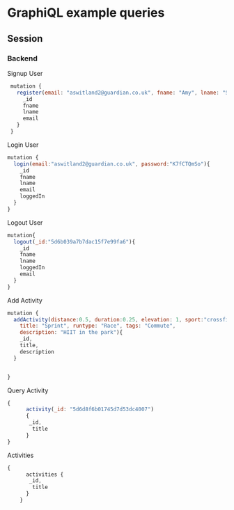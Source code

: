 # GraphiQL example queries

## Session

### Backend

Signup User

```js
 mutation {
   register(email: "aswitland2@guardian.co.uk", fname: "Amy", lname: "Switland", password: "K7fCTQmSo", password2: "K7fCTQmSo") {
     _id
     fname
     lname
     email
   }
 }
```

Login User

```js
mutation {
  login(email:"aswitland2@guardian.co.uk", password:"K7fCTQmSo"){
    _id
    fname
    lname
    email
    loggedIn
  }
}
```

Logout User

```js
mutation{
  logout(_id:"5d6b039a7b7dac15f7e99fa6"){
    _id
    fname
    lname
    loggedIn
    email
  }
}
```

Add Activity

```js
mutation {
  addActivity(distance:0.5, duration:0.25, elevation: 1, sport:"crossfit",
    title: "Sprint", runtype: "Race", tags: "Commute",
    description: "HIIT in the park"){
    _id,
    title,
    description
  }


}
```

Query Activity

```js
{
      activity(_id: "5d6d8f6b01745d7d53dc4007")
      {
       _id,
        title
      }
}
```

Activities

```js
{
      activities {
       _id,
        title
      }
    }

```
